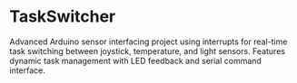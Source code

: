 # TaskSwitcher
Advanced Arduino sensor interfacing project using interrupts for real-time task switching between joystick, temperature, and light sensors. Features dynamic task management with LED feedback and serial command interface.
